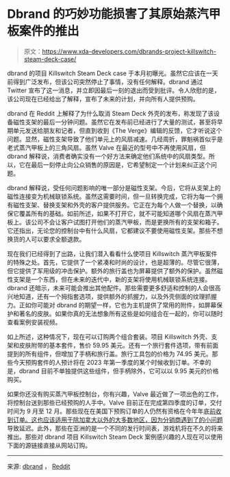 # Dbrand 的巧妙功能损害了其原始蒸汽甲板案件的推出

> 原文：<https://www.xda-developers.com/dbrands-project-killswitch-steam-deck-case/>

dbrand 的项目 Killswitch Steam Deck case 于本月初曝光。虽然它应该在一天前得到广泛发布，但该公司突然停止了事情，没有任何解释。dbrand 通过 Twitter 宣布了这一消息，并立即因最后一刻的退出而受到批评。令人欣慰的是，该公司现在已经给出了解释，宣布了未来的计划，并向所有人提供预购。

dbrand 在 Reddit 上解释了为什么取消 Steam Deck 外壳的发布，称发现了该设备磁性支架的最后一分钟问题。虽然它在发布前已经进行了大量的测试，甚至将早期单元发送给朋友和记者，但直到收到《The Verge》编辑的反馈，它才听说这个问题。显然，磁性支架导致了他们单元上的风扇减速。几经周折，罪魁祸首似乎是老式蒸汽甲板上的三角风扇。虽然 Valve 在最近的型号中不再使用风扇，但 dbrand 解释说，消费者确实没有一个好方法来确定他们系统中的风扇类型。所以，它在最后一刻停止向公众销售的原因是，它希望制定一个计划来纠正这个问题。

dbrand 解释说，受任何问题影响的唯一部分是磁性支架。今后，它将从支架上的磁性连接变为机械联锁系统。虽然这需要时间，但一旦转换完成，它将为每一个拥有磁性支架、替换支架和外壳的客户提供服务。它正在为每个人做一个替换，以确保它覆盖所有的基础。如前所述，如果不打开它，就不可能知道哪个风扇在蒸汽甲板上。该公司不会让客户试图打开他们的蒸汽甲板，而是更换所有的支架和箱子。它还指出，无论您的控制台中有什么风扇，它都建议不要使用磁性支架。那些不想换货的人可以要求全额退款。

现在我们已经得到了出路，让我们潜入看看什么使项目 Killswitch 蒸汽甲板案件的特殊之处。首先，它提供了一个紧凑和时尚的设计，也是超薄的。尽管它很薄，但它提供了军用级的冲击保护。额外的旅行盖也为屏幕提供了额外的保护。虽然磁性支架是一个东西，但在未来的迭代中，新的支架将使用机械联锁系统连接。dbrand 还暗示，未来可能会推出其他配件。那些需要更多舒适和控制的人会很高兴地知道，还有一个拇指套选项，提供额外的抓握力，以及外壳侧面的纹理抓握力。正如你可能对 dbrand 的期望一样，它也为主机提供了常用的附件，如屏幕保护和著名的皮肤。如果你真的无法想象所有这些是如何组合在一起的，你可以随时查看案例安装视频。

如上所述，这种情况下，现在可以订购两个组合套装。项目 Killswitch 外壳、支架和皮肤附带的基本套件，售价 59.95 美元。还有一个旅行套件选项，带有前面提到的所有组件，但增加了手柄和旅行盖。旅行工具包的价格为 74.95 美元。那些今天预购套件的人预计将在 2023 年第一季度的某个时候收到订单。不幸的是，dbrand 目前不单独提供这些组件，但手柄除外，它可以以 9.95 美元的价格购买。

如果你还没有购买蒸汽甲板控制台，你有兴趣，Valve 最近做了一项出色的工作，将控制台送到那些已经预购的人手中。Valve 目前正在完成第四季度的订单，交付时间为 9 月至 12 月。那些现在在美国下预购订单的人仍然有资格在今年年底[前收到订单。这也应该适用于除加拿大以外的大多数地区，因为分销商遇到了](https://www.xda-developers.com/valve-steam-deck-q4-pre-orders/)[的小问题](https://twitter.com/OnDeck/status/1573001930515050502)导致延迟。此外，那些在亚洲的是一个不同的发行时间表，游戏机将在不久的将来推出。那些对 dbrand 项目 Killswitch Steam Deck 案例感兴趣的人现在可以使用下面的源链接直接从网站订购。

* * *

来源: [dbrand](https://www.anrdoezrs.net/links/100122946/type/dlg/sid/UUxdaUeUpU43849/https://dbrand.com/shop/grip/steam-deck-cases) ， [Reddit](https://www.reddit.com/r/dbrand/comments/xqsj59/our_milliondollar_mistake/)